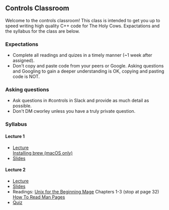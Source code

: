 ## Controls Classroom
Welcome to the controls classroom! This class is intended to get you up to speed writing high quality C++ code for The Holy Cows. Expactations and the syllabus for the class are below.

### Expectations
* Complete all readings and quizes in a timely manner (~1 week after assigned).
* Don't copy and paste code from your peers or Google. Asking questions and Googling to gain a deeper understanding is OK, copying and pasting code is NOT.


### Asking questions
* Ask questions in #controls in Slack and provide as much detail as possible.
* Don't DM cworley unless you have a truly private question.

### Syllabus
#### Lecture 1
* [Lecture](https://drive.google.com/open?id=1DCF2kl1OIPOACC6ZMYD1sonoQXhpXKZU)<br>[Installing brew (macOS only)](https://drive.google.com/open?id=1qsLwS6rcJM9t0K1fwmnKmheiIzEHaeCv)
* [Slides](https://drive.google.com/open?id=14sS9P_2OzlcaXug1fmXTG5ahcQq5me_Xj9O8hViNcyY)
#### Lecture 2
* [Lecture](#)
* [Slides](#)
* Readings: [Unix for the Beginning Mage](http://unixmages.com/wp-content/uploads/2018/12/ufbm.pdf) Chapters 1-3 (stop at page 32)<br>[How To Read Man Pages](https://www.cs.mcgill.ca/~guide/help/man.html)
* [Quiz](https://forms.gle/513xd9rdPesYPVDf8)
